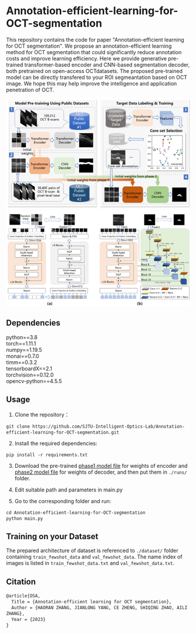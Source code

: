 # Annotation-efficient-learning-for-OCT-segmentation

This repository contains the code for paper "Annotation-efficient learning for OCT segmentation". We propose an annotation-efficient learning method for OCT segmentation that could significantly reduce annotation costs and improve learning efficiency. Here we provide generative pre-trained transformer-based encoder and CNN-based segmentation decoder, both pretrained on open-access OCTdatasets. The proposed pre-trained model can be directly transfered to your ROI segmeantation based on OCT image. We hope this may help improve the intelligence and application penetration of OCT.

![Overview](images/Figure%201.png)
![Model architecture](images/Figure%202.png)

## Dependencies 
python==3.8<br>
torch==1.11.1<br>
numpy==1.19.5<br>
monai==0.7.0<br>
timm==0.3.2<br>
tensorboardX==2.1<br>
torchvision==0.12.0<br>
opencv-python==4.5.5<br>

## Usage
1. Clone the repository：
```
git clone https://github.com/SJTU-Intelligent-Optics-Lab/Annotation-efficient-learning-for-OCT-segmentation.git
```  

2. Install the required dependencies:
```
pip install -r requirements.txt
```
3. Download the pre-trained [phase1 model file](https://pan.baidu.com/s/1McXDPicpd9JWSiyeIARNQg?pwd=4ufn) for weights of encoder and [phase2 model file](https://jbox.sjtu.edu.cn/l/t1vDE7) for weights of decoder, and then put them in `./runs/` folder.

4. Edit suitable path and parameters in main.py

5. Go to the corresponding folder and run:
```
cd Annotation-efficient-learning-for-OCT-segmentation
python main.py
```

## Training on your Dataset
The prepared architecture of dataset is referenced to `./dataset/` folder containing `train_fewshot_data` and `val_fewshot_data`. The name index of images is listed in `train_fewshot_data.txt` and `val_fewshot_data.txt`.

## Citation
```
@article{OSA,
  Title = {Annotation-efficient learning for OCT segmentation},
  Author = {HAORAN ZHANG, JIANLONG YANG, CE ZHENG, SHIQING ZHAO, AILI ZHANG},
  Year = {2023}
}
```

